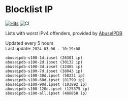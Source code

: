 # Blocklist IP

[![Hits](https://hits.seeyoufarm.com/api/count/incr/badge.svg?url=https%3A%2F%2Fgithub.com%2Fborestad%2Fblocklist-ip%2F&count_bg=%2379C83D&title_bg=%23555555&icon=&icon_color=%23E7E7E7&title=hits&edge_flat=false)](https://hits.seeyoufarm.com)  ![CI](https://img.shields.io/github/workflow/status/borestad/blocklist-ip/CI?style=flat-square)

Lists with worst IPv4 offenders, provided by [AbuseIPDB](https://www.abuseipdb.com/)

<!-- FOOTER-PLACEHOLDER -->
Updated every 5 hours<br>
Last update: `2024-03-06 - 10:19:08`
```
abuseipdb-s100-1d.ipset (26301 ip)
abuseipdb-s100-2d.ipset (30132 ip)
abuseipdb-s100-3d.ipset (32485 ip)
abuseipdb-s100-7d.ipset (38043 ip)
abuseipdb-s100-30d.ipset (58231 ip)
abuseipdb-s100-60d.ipset (81799 ip)
abuseipdb-s100-90d.ipset (103892 ip)
abuseipdb-s100-120d.ipset (125375 ip)
abuseipdb-s100-all.ipset (488058 ip)
```
